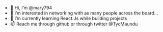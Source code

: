 - 👋 Hi, I’m @mary794
- 👀 I’m interested in networking with as many people across the board...
- 🌱 I’m currently learning React.Js while building projects
- 📫 Reach me through github or through twitter @TycMaundu

<!---
mary794/mary794 is a ✨ special ✨ repository because its `README.md` (this file) appears on your GitHub profile.
You can click the Preview link to take a look at your changes.
--->
